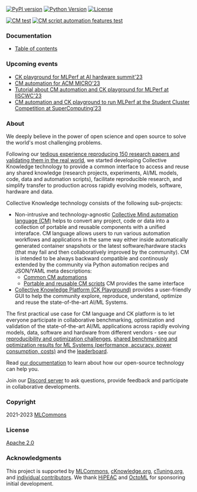 [![PyPI version](https://badge.fury.io/py/cmind.svg)](https://pepy.tech/project/cmind)
[![Python Version](https://img.shields.io/badge/python-3+-blue.svg)](https://github.com/mlcommons/ck/tree/master/cm/cmind)
[![License](https://img.shields.io/badge/License-Apache%202.0-green)](LICENSE.md)

[![CM test](https://github.com/mlcommons/ck/actions/workflows/test-cm.yml/badge.svg)](https://github.com/mlcommons/ck/actions/workflows/test-cm.yml)
[![CM script automation features test](https://github.com/mlcommons/ck/actions/workflows/test-cm-script-features.yml/badge.svg)](https://github.com/mlcommons/ck/actions/workflows/test-cm-script-features.yml)

### Documentation

* [Table of contents](docs/README.md)

### Upcoming events

* [CK playground for MLPerf at AI hardware summit'23](https://aihwedgesummit.com/events/aihwedgesummit)
* [CM automation for ACM MICRO'23](https://ctuning.org/ae/micro2023.html)
* [Tutorial about CM automation and CK playground for MLPerf at IISCWC'23]( https://iiswc.org/iiswc2023/#/program/ )
* [CM automation and CK playground to run MLPerf at the Student Cluster Competition at SuperComputing'23](https://sc23.supercomputing.org/students/student-cluster-competition)


### About

We deeply believe in the power of open science and open source to solve the world's most challenging problems.

Following our [tedious experience reproducing 150 research papers and validating them in the real world](https://learning.acm.org/techtalks/reproducibility),
we started developing Collective Knowledge technology to provide a common interface to access and reuse
any shared knowledge (research projects, experiments, AI/ML models, code, data and automation scripts), 
facilitate reproducible research, and simplify transfer to production across rapidly evolving models, software, hardware and data.

Collective Knowledge technology consists of the following sub-projects:
* Non-intrusive and technology-agnostic [Collective Mind automation language (CM)](https://doi.org/10.5281/zenodo.8105339) 
  helps to convert any project, code or data
  into a collection of portable and reusable components 
  with a unified interaface. 
  CM language allows users to run various automation workflows and applications in the same way either inside automatically generated container snapshots
  or the latest software/hardware stacks (that may fail and then collaboratively improved by the community).
  CM is intended to be always backward compatible and continously extended by the community via Python automation recipes and JSON/YAML meta descriptions:
  * [Common CM automations](https://github.com/mlcommons/ck/tree/master/cm-mlops/automation) 
  * [Portable and reusable CM scripts](https://github.com/mlcommons/ck/tree/master/cm-mlops/script)
  CM provides the same interface 
* [Collective Knowledge Platform (CK Playground)](https://access.cKnowledge.org) provides a user-friendly GUI 
  to help the community explore, reproduce, understand, optimize and reuse the state-of-the-art AI/ML Systems.


The first practical use case for CM language and CK platform is to let everyone participate in collaborative benchmarking,
optimization and validation of the state-of-the-art AI/ML applications across rapidly evolving models, data, software and hardware 
from different vendors - see our [reproducibility and optimization challenges](https://access.cknowledge.org/playground/?action=challenges), 
[shared benchmarking and optimization results for ML Systems (performance, accuracy, power consumption, costs)](https://access.cknowledge.org/playground/?action=experiments) 
and the [leaderboard](https://access.cknowledge.org/playground/?action=contributors).

Read [our documentation](docs/README.md) to learn about how our open-source technology can help you.

Join our [Discord server](https://discord.gg/JjWNWXKxwT) to ask questions, provide feedback and participate in collaborative developments.

### Copyright

2021-2023 [MLCommons](https://mlcommons.org)

### License

[Apache 2.0](LICENSE.md)

### Acknowledgments

This project is supported by [MLCommons](https://mlcommons.org), 
[cKnowledge.org](https://cKnowledge.org),
[cTuning.org](https://cTuning.org),
and [individual contributors](https://github.com/mlcommons/ck/blob/master/CONTRIBUTING.md).
We thank [HiPEAC](https://hipeac.net) and [OctoML](https://octoml.ai) for sponsoring initial development.
